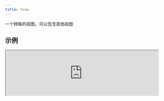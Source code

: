 ```yaml
---
title: View
---
```

一个特殊的视图，可以包含其他视图

## 示例

<div><iframe style="width: 100%; margin: 0;" src="https://uiexplorer.blankapp.org/slices/view-example" scrolling="no" /></div>

```jsx
<View>
  ...
</View>
```

## API

基于：https://facebook.github.io/react-native/docs/view.html
